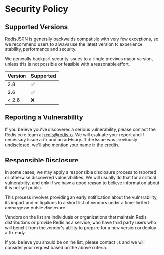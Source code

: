 # Security Policy

## Supported Versions

RedisJSON is generally backwards compatible with very few exceptions, so we
recommend users to always use the latest version to experience stability,
performance and security.

We generally backport security issues to a single previous major version,
unless this is not possible or feasible with a reasonable effort.

| Version | Supported          |
| ------- | ------------------ |
| 2.8     | :white_check_mark: |
| 2.6     | :white_check_mark: |
| < 2.6   | :x:                |

## Reporting a Vulnerability

If you believe you've discovered a serious vulnerability, please contact the
Redis core team at redis@redis.io. We will evaluate your report and if
necessary issue a fix and an advisory. If the issue was previously undisclosed,
we'll also mention your name in the credits.

## Responsible Disclosure

In some cases, we may apply a responsible disclosure process to reported or
otherwise discovered vulnerabilities. We will usually do that for a critical
vulnerability, and only if we have a good reason to believe information about
it is not yet public.

This process involves providing an early notification about the vulnerability,
its impact and mitigations to a short list of vendors under a time-limited
embargo on public disclosure.

Vendors on the list are individuals or organizations that maintain Redis
distributions or provide Redis as a service, who have third party users who
will benefit from the vendor's ability to prepare for a new version or deploy a
fix early.

If you believe you should be on the list, please contact us and we will
consider your request based on the above criteria.
